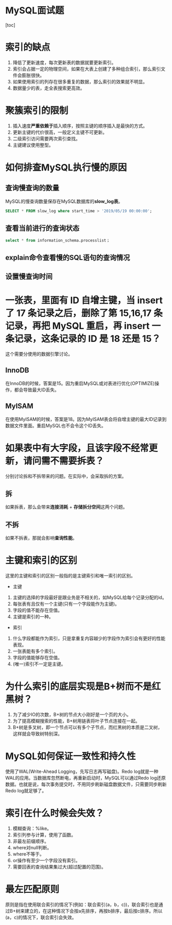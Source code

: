 # MySQL面试题

[toc]

# 索引的缺点
1. 降低了更新速度，每次更新表的数据就要更新索引。
2. 索引会占据一定的物理空间，如果在大表上创建了多种组合索引，那么索引文件会膨胀很快。
3. 如果使用索引的列存在很多重复的数据，那么索引的效果就不明显。
4. 数据量少的表，走全表搜索更高效。

# 聚簇索引的限制
1. 插入速度**严重依赖于**插入顺序，按照主键的顺序插入是最快的方式。
2. 更新主键的代价很高，一般定义主键不可更新。
3. 二级索引访问需要两次索引查找。
4. 主键建议使用整型。

# 如何排查MySQL执行慢的原因
## 查询慢查询的数量
MySQL的慢查询数量保存在MySQL数据库的**slow_log表**。
```sql
SELECT * FROM slow_log where start_time > '2019/05/19 00:00:00';
```
## 查看当前进行的查询状态
```sql
select * from information_schema.processlist；
```
## explain命令查看慢的SQL语句的查询情况

## 设置慢查询时间

# 一张表，里面有 ID 自增主键，当 insert 了 17 条记录之后，删除了第 15,16,17 条记录，再把 MySQL 重启，再 insert 一条记录，这条记录的 ID 是 18 还是 15？
这个需要分使用的数据引擎讨论。
## InnoDB
在InnoDB的时候，答案是15。因为重启MySQL或对表进行优化(OPTIMIZE)操作，都会导致最大ID丢失。
## MyISAM
在使用MyISAM的时候，答案是18。因为MyISAM表会将自增主键的最大ID记录到数据文件里面。重启MySQL也不会令这个ID丢失。

# 如果表中有大字段，且该字段不经常更新，请问需不需要拆表？
分别讨论拆和不拆带来的问题。在实际中，会采取拆的方案。
## 拆
如果拆表，那么会带来**连接消耗** + **存储拆分空间**这两个问题。
## 不拆
如果不拆表，那就会影响**查询性能**。

# 主键和索引的区别
这里的主键和索引的区别一般指的是主键索引和唯一索引的区别。
- 主键
1. 主键的选择的字段最好是跟业务是不相关的，如MySQL给每个记录分配的id。
2. 每张表有且仅有一个主键(只有一个字段能作为主键)。
3. 字段的值不能存在空值。
4. 主键是索引的一种。

- 索引
1. 什么字段都能作为索引，只是拿重复内容越少的字段作为索引会有更好的性能表现。
2. 一张表能有多个索引。
3. 字段的值能够存在空值。
4. (唯一)索引不一定是主键。

# 为什么索引的底层实现是B+树而不是红黑树？
1. 为了减少IO的次数，B+树的节点大小刚好是一个页的大小。
2. 为了提高模糊搜索的性能，B+树用链表将叶子节点连接在一起。
3. B+树是多叉树，即一个节点可以有多个子节点，而红黑树的本质是二叉树，这样就会导致树特别深。

# MySQL如何保证一致性和持久性
使用了WAL(Write-Ahead Logging，先写日志再写磁盘)。Redo log就是一种WAL的应用。当数据库忽然断电，再重新启动时，MySQL可以通过Redo log还原数据。也就是说，每次事务提交时，不用同步刷新磁盘数据文件，只需要同步刷新Redo log就足够了。

# 索引在什么时候会失效？
1. 模糊查询：%like。
2. 索引列参与计算，使用了函数。
3. 非最左前缀顺序。
4. where对null判断。
5. where不等于。
6. or操作有至少一个字段没有索引。
7. 需要回表的查询结果集过大(超过配置的范围)。

# 最左匹配原则
原则是指在使用联合索引的情况下(例如：联合索引(a，b，c))，联合索引也是通过B+树来建立的，在这种情况下会按a先排序，再按b排序，最后按c排序。所以(a，c)的情况下，联合索引会失效。